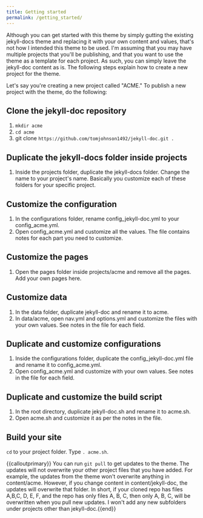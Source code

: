 ```yaml
---
title: Getting started
permalink: /getting_started/
---
```


Although you can get started with this theme by simply gutting the existing jekyll-docs theme and replacing it with your own content and values, that's not how I intended this theme to be used. I'm assuming that you may have multiple projects that you'll be publishing, and that you want to use the theme as a template for each project. As such, you can simply leave the jekyll-doc content as is. The following steps explain how to create a new project for the theme.

Let's say you're creating a new project called "ACME." To publish a new project with the theme, do the following:

## Clone the jekyll-doc repository

1. `mkdir acme`
2. `cd acme`
3. git clone `https://github.com/tomjohnson1492/jekyll-doc.git .`

## Duplicate the jekyll-docs folder inside projects

1. Inside the projects folder, duplicate the jekyll-docs folder. Change the name to your project's name. 
Basically you customize each of these folders for your specific project.

## Customize the configuration
1. In the configurations folder, rename config_jekyll-doc.yml to your config_acme.yml. 
2. Open config_acme.yml and customize all the values. The file contains notes for each part you need to customize.

## Customize the pages
1. Open the pages folder inside projects/acme and remove all the pages. Add your own pages here. 

## Customize data

1. In the data folder, duplicate jekyll-doc and rename it to acme.
2. In data/acme, open nav.yml and options.yml and customize the files with your own values. See notes in the file for each field.

## Duplicate and customize configurations

1. Inside the configurations folder, duplicate the config_jekyll-doc.yml file and rename it to config_acme.yml.
2. Open config_acme.yml and customize with your own values. See notes in the file for each field.

## Duplicate and customize the build script

1. In the root directory, duplicate jekyll-doc.sh and rename it to acme.sh.
2. Open acme.sh and customize it as per the notes in the file. 

## Build your site

`cd` to your project folder.
Type `. acme.sh`.

{{calloutprimary}} You can run `git pull` to get updates to the theme. The updates will not overwrite your other project files that you have added. For example, the updates from the theme won't overwrite anything in content/acme. However, if you change content in content/jekyll-doc, the updates will overwrite that folder. In short, if your cloned repo has files A,B,C, D, E, F, and the repo has only files A, B, C, then only A, B, C, will be overwritten when you pull new updates. I won't add any new subfolders under projects other than jekyll-doc.{{end}}